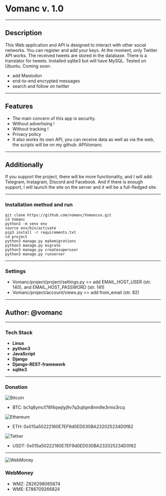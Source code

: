 # Vomanc v. 1.0
___
## Description
This Web application and API is designed to interact with other social networks. You can register and add your keys. At the moment, only Twitter API works. The received tweets are stored in the database. There is a translator for tweets. Installed sqlite3 but will have MySQL. Tested on Ubuntu. Coming soon:
* add Mastodon
* end-to-end encrypted messages
* search and follow on twitter
___
## Features
* The main concern of this app is security.
* Without advertising !
* Without tracking !
* Privacy policy
* It also works its own API, you can receive data as well as via the web, the scripts will be on my github: APIVomanc
___
## Additionally
If you support the project, there will be more functionality, and I will add: Telegram, Instagram, Discord and Facebook. And if there is enough support, I will launch the site on the server and it will be a full-fledged site.
___
### Installation method and run
    git clone https://github.com/vomanc/Vomancus.git
    cd Vomanc
    python3 -m venv env
    source env/bin/activate
    pip3 install -r requirements.txt
    cd project
    python3 manage.py makemigrations
    python3 manage.py migrate
    python3 manage.py createsuperuser
    python3 manage.py runserver
___
### Settings
* Vomanc/project/project/settings.py >> add EMAIL_HOST_USER (str. 140), and EMAIL_HOST_PASSWORD (str. 141)
* Vomanc/project/account/views.py >> add from_email (str. 82)
___
## Author: @vomanc
___
### Tech Stack
* __Linux__
* __python3__
* __JavaScript__
* __Django__
* __Django-REST-framework__
* __sqlite3__
___
### Donation
![Bitcoin](https://www.blockchain.com/explorer/_next/static/media/bitcoin.df7c9480.svg)
* BTC: bc1q8ymcf78f4qwjlyj9v7q3ujtqm8nm9e3rms3rcq

![Ethereum](https://www.blockchain.com/explorer/_next/static/media/ethereum.57ab686e.svg)
* ETH: 0x015a50222160E7EF9d0ED030BA232025234D0f82

![Tether](https://www.blockchain.com/explorer/_next/static/media/usdt.dd7e4bef.svg)
* USDT: 0x015a50222160E7EF9d0ED030BA232025234D0f82
---
![WebMoney](https://wallet.webmoney.ru/touch-icon-ipad-144.png)
### WebMoney
* WMZ: Z826298065674
* WME: E786709266824
